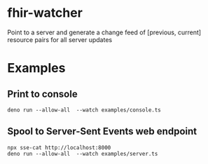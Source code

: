 # fhir-watcher

Point to a server and generate a change feed of [previous, current] resource pairs for all server updates

# Examples

## Print to console

    deno run --allow-all  --watch examples/console.ts

## Spool to Server-Sent Events web endpoint

    npx sse-cat http://localhost:8000
    deno run --allow-all  --watch examples/server.ts
